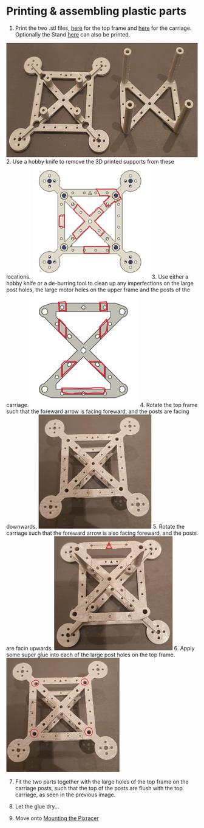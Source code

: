 # Printing & assembling plastic parts

1. Print the two .stl files, [here](/./Mechanical%20Design/STL%20Files/Frame_top.stl) for the top frame and [here](/./Mechanical%20Design/STL%20Files/Frame_carriage.stl) for the carriage. Optionally the Stand [here](/./Mechanical%20Design/STL%20Files/Stand.stl) can also be printed.
<img src="/./Images/Instructions/3.jpeg" height="300">
2. Use a hobby knife to remove the 3D printed supports from these locations. 
<img src="/./Images/Instructions/supp1.png" height="300">
3. Use either a hobby knife or a de-burring tool to clean up any imperfections on the large post holes, the large motor holes on the upper frame and the posts of the carriage. 
<img src="/./Images/Instructions/supp2.png" height="300">
4. Rotate the top frame such that the foreward arrow is facing foreward, and the posts are facing downwards. 
<img src="/./Images/Instructions/1.jpeg" height="300">
5. Rotate the carriage such that the foreward arrow is also facing foreward, and the posts are facin upwards. 
<img src="/./Images/Instructions/2.jpg" height="300">
6. Apply some super glue into each of the large post holes on the top frame.
<img src="/./Images/Instructions/1glue.jpg" height="300">  

7. Fit the two parts together with the large holes of the top frame on the carriage posts, such that the top of the posts are flush with the top carriage, as seen in the previous image. 
 
8. Let the glue dry...  

9. Move onto [Mounting the Pixracer](./mount_pixracer.md)


